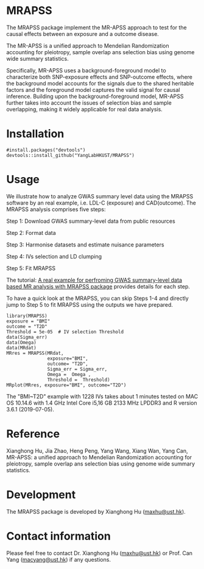 # MRAPSS
The MRAPSS package implement the MR-APSS approach to test for the causal effects between an exposure and a outcome disease.

The MR-APSS is a unified approach to Mendelian Randomization accounting for pleiotropy, sample overlap ans selection bias using genome wide summary statistics.

Specifically, MR-APSS uses a background-foreground model to characterize both SNP-exposure effects and SNP-outcome effects, where the background model accounts for the signals due to the shared heritable factors and the foreground model captures the valid signal for causal inference. Building upon the background-foreground model, MR-APSS further takes into account the issues of selection bias and sample overlapping, making it widely applicable for real data analysis.


# Installation 
```{r}
#install.packages("devtools")
devtools::install_github("YangLabHKUST/MRAPSS")
```

# Usage
We illustrate how to analyze GWAS summary level data using the MRAPSS software by an real example, i.e. LDL-C (exposure) and CAD(outcome). The MRAPSS analysis comprises five steps:

 Step 1: Download GWAS summary-level data from public resources
 
 Step 2: Format data
 
 Step 3: Harmonise datasets and estimate nuisance parameters 
 
 Step 4: IVs selection and LD clumping 
 
 Step 5: Fit MRAPSS


The tutorial:  [A real example for perfroming GWAS summary-level data based MR analysis with MRAPSS package](https://github.com/YangLabHKUST/MRAPSS/blob/master/MRAPSS_Rpackage_Turtorial.pdf) provides details for each step.

To have a quick look at the MRAPSS, you can skip Steps 1-4 and directly jump to Step 5 to fit MRAPSS using the outputs we have prepared.
```{r}
library(MRAPSS)
exposure = "BMI"
outcome = "T2D"
Threshold = 5e-05  # IV selection Threshold
data(Sigma_err)
data(Omega)
data(MRdat)
MRres = MRAPSS(MRdat,
               exposure="BMI",
               outcome= "T2D",
               Sigma_err = Sigma_err,
               Omega =  Omega ,
               Threshold =  Threshold)
MRplot(MRres, exposure="BMI", outcome="T2D")
```
The "BMI~T2D" example with 1228 IVs takes about 1 minutes tested on MAC OS 10.14.6 with 1.4 GHz Intel Core i5,16 GB 2133 MHz LPDDR3 and R version 3.6.1 (2019-07-05). 

# Reference
Xianghong Hu, Jia Zhao, Heng Peng, Yang Wang, Xiang Wan, Yang Can, MR-APSS: a unified approach to Mendelian Randomization accounting for pleiotropy, sample overlap ans selection bias using genome wide summary statistics.

# Development
The MRAPSS package is developed by Xianghong Hu (maxhu@ust.hk).

# Contact information

Please feel free to contact Dr. Xianghong Hu (maxhu@ust.hk) or Prof. Can Yang (macyang@ust.hk) if any questions.
